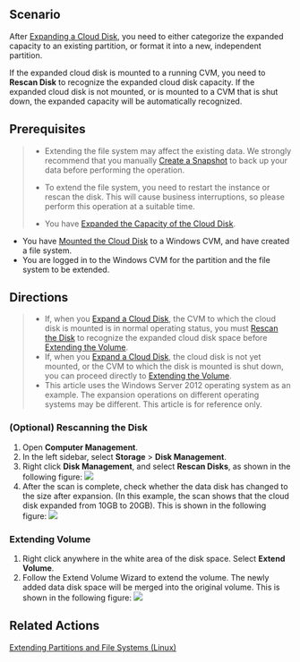 ## Scenario

After [Expanding a Cloud Disk](https://intl.cloud.tencent.com/document/product/362/5747), you need to either categorize the expanded capacity to an existing partition, or format it into a new, independent partition.

If the expanded cloud disk is mounted to a running CVM, you need to **Rescan Disk** to recognize the expanded cloud disk capacity.
If the expanded cloud disk is not mounted, or is mounted to a CVM that is shut down, the expanded capacity will be automatically recognized.

## Prerequisites
>- Extending the file system may affect the existing data. We strongly recommend that you manually [Create a Snapshot](https://intl.cloud.tencent.com/document/product/362/5755) to back up your data before performing the operation.
>- To extend the file system, you need to restart the instance or rescan the disk. This will cause business interruptions, so please perform this operation at a suitable time.
>
>- You have [Expanded the Capacity of the Cloud Disk](https://cloud.tencent.com/document/product/362/5747).
- You have [Mounted the Cloud Disk](https://intl.cloud.tencent.com/document/product/362/5745) to a Windows CVM, and have created a file system.
- You are logged in to the Windows CVM for the partition and the file system to be extended.

## Directions
>- If, when you [Expand a Cloud Disk](https://intl.cloud.tencent.com/document/product/362/5747), the CVM to which the cloud disk is mounted is in normal operating status, you must [Rescan the Disk](#Scanning) to recognize the expanded cloud disk space before [Extending the Volume](#Extending).
>- If, when you [Expand a Cloud Disk](https://intl.cloud.tencent.com/document/product/362/5747), the cloud disk is not yet mounted, or the CVM to which the disk is mounted is shut down, you can proceed directly to [Extending the Volume](#Extending).
>- This article uses the Windows Server 2012 operating system as an example. The expansion operations on different operating systems may be different. This article is for reference only.

<span id="Scanning"></span>
### (Optional) Rescanning the Disk

1. Open **Computer Management**.
2. In the left sidebar, select **Storage** > **Disk Management**.
3. Right click **Disk Management**, and select **Rescan Disks**, as shown in the following figure:
![](https://main.qcloudimg.com/raw/4dcdd9f42a942cba2352c730090ba049.png)
4. After the scan is complete, check whether the data disk has changed to the size after expansion. (In this example, the scan shows that the cloud disk expanded from 10GB to 20GB). This is shown in the following figure:
![](https://main.qcloudimg.com/raw/6cbf3575b9ee5fd1a3620ddf87105789.jpg)

<span id="Extending"></span>
### Extending Volume

1. Right click anywhere in the white area of the disk space. Select **Extend Volume**.
2. Follow the Extend Volume Wizard to extend the volume. The newly added data disk space will be merged into the original volume. This is shown in the following figure:
![](https://main.qcloudimg.com/raw/a561eba48c0fb8e903981f2ea82ae6be.png)

## Related Actions
[Extending Partitions and File Systems (Linux)](https://intl.cloud.tencent.com/document/product/362/6734)
